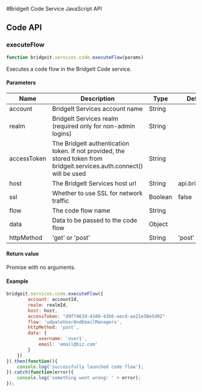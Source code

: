 #BridgeIt Code Service JavaScript API

## Code API

### executeFlow

```javascript
function bridgeit.services.code.executeFlow(params)
```

Executes a code flow in the BridgeIt Code service.

#### Parameters

| Name | Description | Type | Default | Required |
| ---- | ----------- | ---- | ------- | -------- |
| account | BridgeIt Services account name | String | | true |
| realm | BridgeIt Services realm (required only for non-admin logins) | String | | false |
| accessToken | The BridgeIt authentication token. If not provided, the stored token from bridgeit.services.auth.connect() will be used | String | | false |
| host | The BridgeIt Services host url | String | api.bridgeit.io | false |
| ssl | Whether to use SSL for network traffic | Boolean | false | false |
| flow | The code flow name | String |  | true |
| data | Data to be passed to the code flow | Object |  | false |
| httpMethod | 'get' or 'post' | String | 'post' | false |

#### Return value

Promise with no arguments.

#### Example

```javascript
bridgeit.services.code.executeFlow({
		account: accountId,
		realm: realmId,
		host: host,
		accessToken: "d9f7463d-d100-42b6-aecd-ae21e38e5d02"
		flow: 'udpateUserAndEmailManagers',
		httpMethod: 'post',
		data: {
			username: 'user1',
			email: 'email@biz.com'
		}
	})
}).then(function(){
	console.log('successfully launched code flow');
}).catch(function(error){
	console.log('something went wrong: ' + error);
});
```